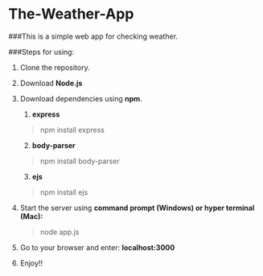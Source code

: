 # The-Weather-App

###This is a simple web app for checking weather.


###Steps for using:

1. Clone the repository.
2. Download __Node.js__
3. Download dependencies using __npm__. 

    1. __express__
    >npm install express

    2. __body-parser__
    >npm install body-parser

    3. __ejs__      
    >npm install ejs

5. Start the server using __command prompt (Windows) or hyper terminal (Mac):__
    > node app.js
7. Go to your browser and enter: __localhost:3000__
8. Enjoy!!

